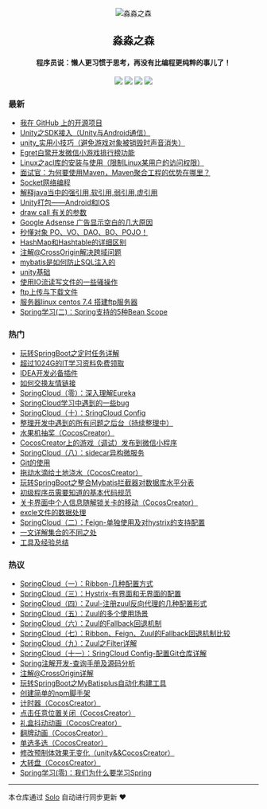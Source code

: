 <p align="center"><img alt="淼淼之森" src="https://www.mmzsblog.cn/images/mmzsit.png"></p><h2 align="center">
淼淼之森
</h2>

<h4 align="center">程序员说：懒人更习惯于思考，再没有比编程更纯粹的事儿了！</h4>
<p align="center"><a title="淼淼之森" target="_blank" href="https://github.com/mmzsblog/solo-blog"><img src="https://img.shields.io/github/last-commit/mmzsblog/solo-blog.svg?style=flat-square&color=FF9900"></a>
<a title="GitHub repo size in bytes" target="_blank" href="https://github.com/mmzsblog/solo-blog"><img src="https://img.shields.io/github/repo-size/mmzsblog/solo-blog.svg?style=flat-square"></a>
<a title="Solo Version" target="_blank" href="https://github.com/b3log/solo/releases"><img src="https://img.shields.io/badge/solo-3.6.3-f1e05a.svg?style=flat-square&color=blueviolet"></a>
<a title="Hits" target="_blank" href="https://github.com/b3log/hits"><img src="https://hits.b3log.org/mmzsblog/solo-blog.svg"></a></p>

### 最新

* [我在 GitHub 上的开源项目](https://www.mmzsblog.cn/solo/my-github-repos)
* [Unity之SDK接入（Unity与Android通信）](https://www.mmzsblog.cn/solo/articles/2019/09/11/1568211223627.html)
* [unity_实用小技巧（避免游戏对象被销毁时声音消失）](https://www.mmzsblog.cn/solo/articles/2019/09/11/1568210389801.html)
* [Egret白鹭开发微信小游戏排行榜功能](https://www.mmzsblog.cn/solo/articles/2019/09/10/1568118032212.html)
* [Linux之acl库的安装与使用（限制Linux某用户的访问权限）](https://www.mmzsblog.cn/solo/articles/2019/09/09/1568009115960.html)
* [面试官：为何要使用Maven，Maven聚合工程的优势在哪里？](https://www.mmzsblog.cn/solo/articles/2019/09/03/1567489038420.html)
* [Socket网络编程](https://www.mmzsblog.cn/solo/articles/2019/09/02/1567431601698.html)
* [解释java当中的强引用,软引用,弱引用,虚引用](https://www.mmzsblog.cn/solo/articles/2019/09/02/1567408607686.html)
* [Unity打包——Android和IOS](https://www.mmzsblog.cn/solo/articles/2019/08/30/1567173660972.html)
* [draw call 有关的参数](https://www.mmzsblog.cn/solo/articles/2019/08/29/1567085834529.html)
* [Google Adsense 广告显示空白的几大原因](https://www.mmzsblog.cn/solo/articles/2019/08/29/1567044999362.html)
* [秒懂对象 PO、VO、DAO、BO、POJO！](https://www.mmzsblog.cn/solo/articles/2019/08/28/1566974052811.html)
* [HashMap和Hashtable的详细区别](https://www.mmzsblog.cn/solo/articles/2019/08/27/1566889820592.html)
* [注解@CrossOrigin解决跨域问题](https://www.mmzsblog.cn/solo/articles/2019/08/23/1566526598886.html)
* [mybatis是如何防止SQL注入的](https://www.mmzsblog.cn/solo/articles/2019/08/22/1566442338175.html)
* [unity基础](https://www.mmzsblog.cn/solo/articles/2019/08/21/1566382177030.html)
* [使用IO流读写文件的一些骚操作](https://www.mmzsblog.cn/solo/articles/2019/08/20/1566309336375.html)
* [ftp上传与下载文件](https://www.mmzsblog.cn/solo/articles/2019/08/20/1566309291864.html)
* [服务器linux centos 7.4 搭建ftp服务器](https://www.mmzsblog.cn/solo/articles/2019/08/20/1566309142008.html)
* [Spring学习(二)：Spring支持的5种Bean Scope](https://www.mmzsblog.cn/solo/articles/2019/08/19/1566204401814.html)

### 热门

* [玩转SpringBoot之定时任务详解](https://www.mmzsblog.cn/solo/articles/2019/08/08/1565247960802.html)
* [超过1024G的IT学习资料免费领取](https://www.mmzsblog.cn/solo/articles/2019/08/07/1565164056809.html)
* [IDEA开发必备插件](https://www.mmzsblog.cn/solo/articles/2019/08/05/1564991559394.html)
* [如何交换友情链接](https://www.mmzsblog.cn/solo/articles/2019/08/19/1566201476640.html)
* [SpringCloud（零）：深入理解Eureka](https://www.mmzsblog.cn/solo/articles/2019/08/06/1565077729804.html)
* [SpringCloud学习中遇到的一些bug](https://www.mmzsblog.cn/solo/articles/2019/08/06/1565078225369.html)
* [SpringCloud（十）：SringCloud Config](https://www.mmzsblog.cn/solo/articles/2019/08/06/1565078155409.html)
* [整理开发中遇到的所有问题之后台（持续整理中）](https://www.mmzsblog.cn/solo/articles/2019/08/08/1565256407388.html)
* [水果机抽奖（CocosCreator）](https://www.mmzsblog.cn/solo/articles/2019/08/09/1565361048793.html)
* [CocosCreator上的游戏（调试）发布到微信小程序](https://www.mmzsblog.cn/solo/articles/2019/08/09/1565362167324.html)
* [SpringCloud（八）：sidecar异构微服务](https://www.mmzsblog.cn/solo/articles/2019/08/06/1565078073512.html)
* [Git的使用](https://www.mmzsblog.cn/solo/articles/2019/08/05/1564991521185.html)
* [拖动水滴给土地浇水（CocosCreator）](https://www.mmzsblog.cn/solo/articles/2019/08/09/1565360848369.html)
* [玩转SpringBoot之整合Mybatis拦截器对数据库水平分表](https://www.mmzsblog.cn/solo/articles/2019/08/08/1565249428372.html)
* [初级程序员需要知道的基本代码规范](https://www.mmzsblog.cn/solo/articles/2019/08/08/1565255455760.html)
* [关卡界面中个人信息随解锁关卡的移动（CocosCreator）](https://www.mmzsblog.cn/solo/articles/2019/08/09/1565361531860.html)
* [excle文件的数据处理](https://www.mmzsblog.cn/solo/articles/2019/08/06/1565077029866.html)
* [SpringCloud（二）：Feign-单独使用及对hystrix的支持配置](https://www.mmzsblog.cn/solo/articles/2019/08/06/1565077848633.html)
* [一文详解集合的不同之处 ](https://www.mmzsblog.cn/solo/articles/2019/08/08/1565255569239.html)
* [工具及经验总结](https://www.mmzsblog.cn/solo/articles/2019/08/07/1565161662449.html)

### 热议

* [SpringCloud（一）：Ribbon-几种配置方式](https://www.mmzsblog.cn/solo/articles/2019/08/06/1565077811130.html)
* [SpringCloud（三）：Hystrix-有界面和无界面的配置](https://www.mmzsblog.cn/solo/articles/2019/08/06/1565077872515.html)
* [SpringCloud（四）：Zuul-注册zuul反向代理的几种配置形式](https://www.mmzsblog.cn/solo/articles/2019/08/06/1565077904571.html)
* [SpringCloud（五）：Zuul的多个使用场景](https://www.mmzsblog.cn/solo/articles/2019/08/06/1565077978928.html)
* [SpringCloud（六）：Zuul的Fallback回退机制](https://www.mmzsblog.cn/solo/articles/2019/08/06/1565078012628.html)
* [SpringCloud（七）：Ribbon、Feign、Zuul的Fallback回退机制比较](https://www.mmzsblog.cn/solo/articles/2019/08/06/1565078043815.html)
* [SpringCloud（九）：Zuul之Filter详解](https://www.mmzsblog.cn/solo/articles/2019/08/06/1565078123439.html)
* [SpringCloud（十一）：SringCloud Config-配置Git仓库详解](https://www.mmzsblog.cn/solo/articles/2019/08/06/1565078182745.html)
* [Spring注解开发-查询手册及源码分析](https://www.mmzsblog.cn/solo/articles/2019/08/07/1565162136695.html)
* [注解@CrossOrigin详解](https://www.mmzsblog.cn/solo/articles/2019/08/08/1565236280771.html)
* [玩转SpringBoot之MyBatisplus自动化构建工具](https://www.mmzsblog.cn/solo/articles/2019/08/08/1565236458796.html)
* [创建简单的npm脚手架](https://www.mmzsblog.cn/solo/articles/2019/08/08/1565255500726.html)
* [计时器（CocosCreator）](https://www.mmzsblog.cn/solo/articles/2019/08/09/1565343164154.html)
* [点击任意位置关闭（CocosCreator）](https://www.mmzsblog.cn/solo/articles/2019/08/09/1565360209287.html)
* [礼盒抖动动画（CocosCreator）](https://www.mmzsblog.cn/solo/articles/2019/08/09/1565360457756.html)
* [翻牌动画（CocosCreator）](https://www.mmzsblog.cn/solo/articles/2019/08/09/1565360665278.html)
* [单选多选（CocosCreator）](https://www.mmzsblog.cn/solo/articles/2019/08/09/1565361192016.html)
* [修改预制体效果无变化（unity&&CocosCreator）](https://www.mmzsblog.cn/solo/articles/2019/08/09/1565361694233.html)
* [大转盘（CocosCreator）](https://www.mmzsblog.cn/solo/articles/2019/08/09/1565361901961.html)
* [Spring学习(零)：我们为什么要学习Spring](https://www.mmzsblog.cn/solo/articles/2019/08/19/1566204001282.html)

---

本仓库通过 [Solo](https://github.com/b3log/solo) 自动进行同步更新 ❤️ 